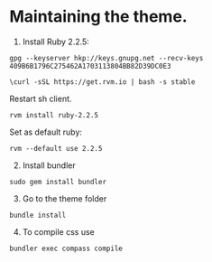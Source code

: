 # Maintaining the theme.

1. Install Ruby 2.2.5:

`gpg --keyserver hkp://keys.gnupg.net --recv-keys 409B6B1796C275462A1703113804BB82D39DC0E3`

`\curl -sSL https://get.rvm.io | bash -s stable`

Restart sh client.

`rvm install ruby-2.2.5`

Set as default ruby:

`rvm --default use 2.2.5`

2. Install bundler

`sudo gem install bundler`

3. Go to the theme folder

`bundle install`

4. To compile css use

`bundler exec compass compile`
